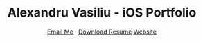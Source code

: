 <h1 align="center">
  Alexandru Vasiliu - iOS Portfolio
</h1>

<p align="center">
    <a href="mailto:alexg.vasiliu@gmail.com">Email Me</a> ·
    <a href="https://github.com/ab492/iOS-Portfolio/blob/master/Andy%20Brown%20-%20iOS%20Developer%20-%20July%202019.pdf">Download Resume</a>
    <a href="https://alexvasiliu.me/">Website</a>
</p>
